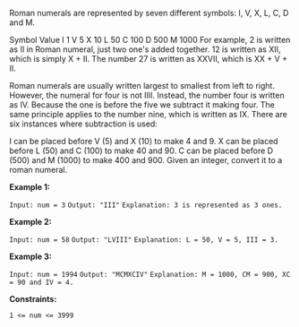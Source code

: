 Roman numerals are represented by seven different symbols: I, V, X, L, C, D and M.

Symbol       Value
I             1
V             5
X             10
L             50
C             100
D             500
M             1000
For example, 2 is written as II in Roman numeral, just two one's added together. 12 is written as XII, which is simply X + II. The number 27 is written as XXVII, which is XX + V + II.

Roman numerals are usually written largest to smallest from left to right. However, the numeral for four is not IIII. Instead, the number four is written as IV. Because the one is before the five we subtract it making four. The same principle applies to the number nine, which is written as IX. There are six instances where subtraction is used:

I can be placed before V (5) and X (10) to make 4 and 9. 
X can be placed before L (50) and C (100) to make 40 and 90. 
C can be placed before D (500) and M (1000) to make 400 and 900.
Given an integer, convert it to a roman numeral.

 

**Example 1:**

`Input: num = 3`
`Output: "III"`
`Explanation: 3 is represented as 3 ones.`

**Example 2:**

`Input: num = 58`
`Output: "LVIII"`
`Explanation: L = 50, V = 5, III = 3.`

**Example 3:**

``Input: num = 1994``
``Output: "MCMXCIV"``
``Explanation: M = 1000, CM = 900, XC = 90 and IV = 4.``
 

**Constraints:**

```1 <= num <= 3999```